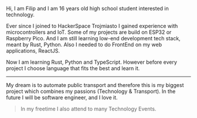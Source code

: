 Hi, I am Filip and I am 16 years old high school student interested in technology.

Ever since I joined to HackerSpace Trojmiasto I gained experience with microcontrollers and IoT. 
Some of my projects are build on ESP32 or Raspberry Pico. 
And I am still learning low-end development tech stack, meant by Rust, Python.
Also I needed to do FrontEnd on my web applications, ReactJS.

Now I am learning Rust, Python and TypeScript.
However before every project I choose language that fits the best and learn it. 

--- 

My dream is to automate public transport and therefore this is my biggest project which combines my passions (Technology & Transport).
In the future I will be software engineer, and I love it.

> In my freetime I also attend to many Technology Events. 
